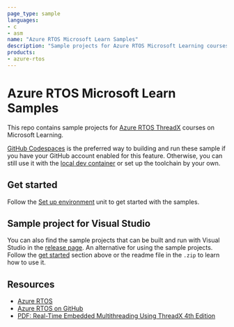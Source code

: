 ```yaml
---
page_type: sample
languages:
- c
- asm
name: "Azure RTOS Microsoft Learn Samples"
description: "Sample projects for Azure RTOS Microsoft Learning courses how."
products:
- azure-rtos
---
```


# Azure RTOS Microsoft Learn Samples

This repo contains sample projects for [Azure RTOS ThreadX](docs.microsoft.com/learn/paths/azure-rtos-threadx) courses on Microsoft Learning.

[GitHub Codespaces](https://github.com/features/codespaces) is the preferred way to building and run these sample if you have your GitHub account enabled for this feature. Otherwise, you can still use it with the [local dev container](https://code.visualstudio.com/docs/remote/containers) or set up the toolchain by your own.

## Get started

Follow the [Set up environment](https://docs.microsoft.com/learn/modules/introduction-azure-rtos/2-set-up-environment) unit to get started with the samples.

## Sample project for Visual Studio

You can also find the sample projects that can be built and run with Visual Studio in the [release page](https://github.com/Azure-Samples/azure-rtos-learn-samples/releases/tag/vs). An alternative for using the sample projects. Follow the [get started](#get-started) section above or the readme file in the `.zip` to learn how to use it.

## Resources

* [Azure RTOS](https://aka.ms/rtos)
* [Azure RTOS on GitHub](https://github.com/azure-rtos)
* [PDF: Real-Time Embedded Multithreading Using ThreadX 4th Edition](https://github.com/Azure-Samples/azure-rtos-learn-samples/releases/download/book/Real-Time_Embedded_Multithreading_with_ThreadX_4th_Edition_2022_02_25.pdf)

